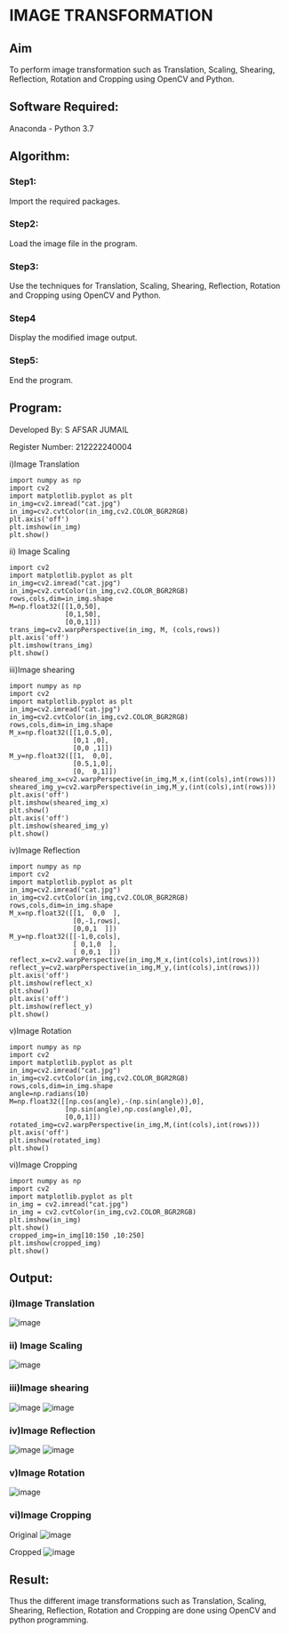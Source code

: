 # IMAGE TRANSFORMATION

## Aim
To perform image transformation such as Translation, Scaling, Shearing, Reflection, Rotation and Cropping using OpenCV and Python.

## Software Required:
Anaconda - Python 3.7

## Algorithm:
### Step1:
Import the required packages.

### Step2:
Load the image file in the program.

### Step3:
Use the techniques for Translation, Scaling, Shearing, Reflection, Rotation and Cropping using OpenCV and Python.

### Step4
Display the modified image output.

### Step5:
End the program.



## Program:

Developed By: S AFSAR JUMAIL

Register Number: 212222240004

i)Image Translation
```
import numpy as np
import cv2
import matplotlib.pyplot as plt
in_img=cv2.imread("cat.jpg")
in_img=cv2.cvtColor(in_img,cv2.COLOR_BGR2RGB)
plt.axis('off')
plt.imshow(in_img)
plt.show()
```
ii) Image Scaling
```import numpy as np
import cv2
import matplotlib.pyplot as plt
in_img=cv2.imread("cat.jpg")
in_img=cv2.cvtColor(in_img,cv2.COLOR_BGR2RGB)
rows,cols,dim=in_img.shape
M=np.float32([[1,0,50],
              [0,1,50],
              [0,0,1]])
trans_img=cv2.warpPerspective(in_img, M, (cols,rows))
plt.axis('off')
plt.imshow(trans_img)
plt.show() 
```
iii)Image shearing
```
import numpy as np
import cv2
import matplotlib.pyplot as plt
in_img=cv2.imread("cat.jpg")
in_img=cv2.cvtColor(in_img,cv2.COLOR_BGR2RGB)
rows,cols,dim=in_img.shape
M_x=np.float32([[1,0.5,0],
                [0,1 ,0],
                [0,0 ,1]])
M_y=np.float32([[1,  0,0],
                [0.5,1,0],
                [0,  0,1]])
sheared_img_x=cv2.warpPerspective(in_img,M_x,(int(cols),int(rows)))
sheared_img_y=cv2.warpPerspective(in_img,M_y,(int(cols),int(rows)))
plt.axis('off')
plt.imshow(sheared_img_x)
plt.show()
plt.axis('off')
plt.imshow(sheared_img_y)
plt.show()
```
iv)Image Reflection
```
import numpy as np
import cv2
import matplotlib.pyplot as plt
in_img=cv2.imread("cat.jpg")
in_img=cv2.cvtColor(in_img,cv2.COLOR_BGR2RGB)
rows,cols,dim=in_img.shape
M_x=np.float32([[1,  0,0  ],
                [0,-1,rows],
                [0,0,1  ]])
M_y=np.float32([[-1,0,cols],
                [ 0,1,0  ],
                [ 0,0,1  ]])
reflect_x=cv2.warpPerspective(in_img,M_x,(int(cols),int(rows)))
reflect_y=cv2.warpPerspective(in_img,M_y,(int(cols),int(rows)))
plt.axis('off')
plt.imshow(reflect_x)
plt.show()
plt.axis('off')
plt.imshow(reflect_y)
plt.show()  
```
v)Image Rotation
```
import numpy as np
import cv2
import matplotlib.pyplot as plt
in_img=cv2.imread("cat.jpg")
in_img=cv2.cvtColor(in_img,cv2.COLOR_BGR2RGB)
rows,cols,dim=in_img.shape
angle=np.radians(10)
M=np.float32([[np.cos(angle),-(np.sin(angle)),0],
              [np.sin(angle),np.cos(angle),0],
              [0,0,1]])
rotated_img=cv2.warpPerspective(in_img,M,(int(cols),int(rows)))
plt.axis('off')
plt.imshow(rotated_img)
plt.show()  
```
vi)Image Cropping
```
import numpy as np
import cv2
import matplotlib.pyplot as plt
in_img = cv2.imread("cat.jpg")
in_img = cv2.cvtColor(in_img,cv2.COLOR_BGR2RGB)
plt.imshow(in_img)
plt.show()
cropped_img=in_img[10:150 ,10:250]
plt.imshow(cropped_img)
plt.show()
```
## Output:
### i)Image Translation

![image](https://github.com/Afsarjumail/IMAGE-TRANSFORMATIONS/assets/118343395/424b06d9-2f0f-4023-9a47-42683e6f5c86)


### ii) Image Scaling

![image](https://github.com/Afsarjumail/IMAGE-TRANSFORMATIONS/assets/118343395/80f09bd4-95fb-4a3a-8434-2e8879366aba)



### iii)Image shearing

![image](https://github.com/Afsarjumail/IMAGE-TRANSFORMATIONS/assets/118343395/2be5c5e0-c70b-46f9-bc93-4b3988c511e3)
![image](https://github.com/Afsarjumail/IMAGE-TRANSFORMATIONS/assets/118343395/e699c5b9-4e37-4c64-b674-a30c999f9943)

### iv)Image Reflection
![image](https://github.com/Afsarjumail/IMAGE-TRANSFORMATIONS/assets/118343395/abf8d0e7-6ad1-4eca-b373-c75d8871e28a)
![image](https://github.com/Afsarjumail/IMAGE-TRANSFORMATIONS/assets/118343395/af5d1d9f-8265-4a5e-8bc6-b56c8d45b1ba)






### v)Image Rotation

![image](https://github.com/Afsarjumail/IMAGE-TRANSFORMATIONS/assets/118343395/213d8d51-bb62-4b5f-a202-a7c0e2f425c7)


### vi)Image Cropping

Original
![image](https://github.com/Afsarjumail/IMAGE-TRANSFORMATIONS/assets/118343395/dba01bb3-3c89-4121-a238-1dc5d674a091)


Cropped
![image](https://github.com/Afsarjumail/IMAGE-TRANSFORMATIONS/assets/118343395/417e3b94-e560-4dfc-89e5-b8da08d5542a)




## Result: 

Thus the different image transformations such as Translation, Scaling, Shearing, Reflection, Rotation and Cropping are done using OpenCV and python programming.
